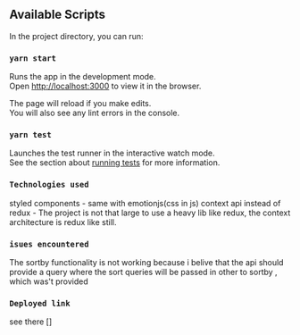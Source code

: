 ## Available Scripts

In the project directory, you can run:

### `yarn start`

Runs the app in the development mode.\
Open [http://localhost:3000](http://localhost:3000) to view it in the browser.

The page will reload if you make edits.\
You will also see any lint errors in the console.

### `yarn test`

Launches the test runner in the interactive watch mode.\
See the section about [running tests](https://facebook.github.io/create-react-app/docs/running-tests) for more information.

### `Technologies used `

styled components - same with emotionjs(css in js)
context api instead of redux - The project is not that large to use a heavy lib like redux, the context architecture is redux like still.

### `isues encountered`

The sortby functionality is not working because i belive that the api should provide a query where the sort queries will be passed in other to sortby , which was't provided

### `Deployed link`

see there []
